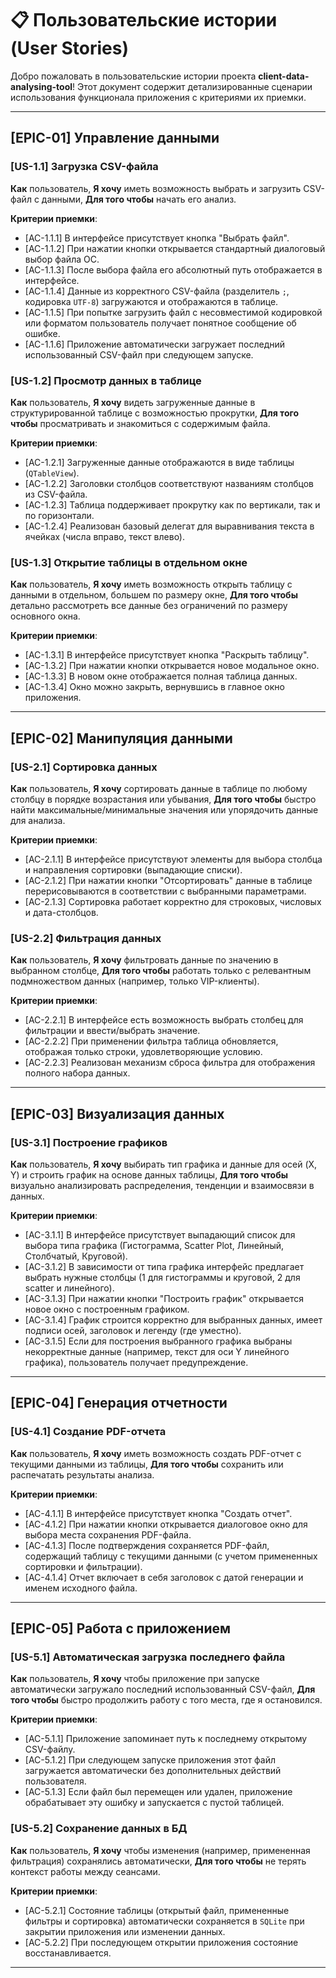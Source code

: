 # 📋 Пользовательские истории (User Stories)

Добро пожаловать в пользовательские истории проекта **client-data-analysing-tool**! Этот документ содержит детализированные сценарии использования функционала приложения с критериями их приемки.

---

## [EPIC-01] Управление данными

### [US-1.1] Загрузка CSV-файла

**Как** пользователь,
**Я хочу** иметь возможность выбрать и загрузить CSV-файл с данными,
**Для того чтобы** начать его анализ.

**Критерии приемки**:

- [AC-1.1.1] В интерфейсе присутствует кнопка "Выбрать файл".
- [AC-1.1.2] При нажатии кнопки открывается стандартный диалоговый выбор файла ОС.
- [AC-1.1.3] После выбора файла его абсолютный путь отображается в интерфейсе.
- [AC-1.1.4] Данные из корректного CSV-файла (разделитель `;`, кодировка `UTF-8`) загружаются и отображаются в таблице.
- [AC-1.1.5] При попытке загрузить файл с несовместимой кодировкой или форматом пользователь получает понятное сообщение об ошибке.
- [AC-1.1.6] Приложение автоматически загружает последний использованный CSV-файл при следующем запуске.

### [US-1.2] Просмотр данных в таблице

**Как** пользователь,
**Я хочу** видеть загруженные данные в структурированной таблице с возможностью прокрутки,
**Для того чтобы** просматривать и знакомиться с содержимым файла.

**Критерии приемки**:

- [AC-1.2.1] Загруженные данные отображаются в виде таблицы (`QTableView`).
- [AC-1.2.2] Заголовки столбцов соответствуют названиям столбцов из CSV-файла.
- [AC-1.2.3] Таблица поддерживает прокрутку как по вертикали, так и по горизонтали.
- [AC-1.2.4] Реализован базовый делегат для выравнивания текста в ячейках (числа вправо, текст влево).

### [US-1.3] Открытие таблицы в отдельном окне

**Как** пользователь,
**Я хочу** иметь возможность открыть таблицу с данными в отдельном, большем по размеру окне,
**Для того чтобы** детально рассмотреть все данные без ограничений по размеру основного окна.

**Критерии приемки**:

- [AC-1.3.1] В интерфейсе присутствует кнопка "Раскрыть таблицу".
- [AC-1.3.2] При нажатии кнопки открывается новое модальное окно.
- [AC-1.3.3] В новом окне отображается полная таблица данных.
- [AC-1.3.4] Окно можно закрыть, вернувшись в главное окно приложения.

---

## [EPIC-02] Манипуляция данными

### [US-2.1] Сортировка данных

**Как** пользователь,
**Я хочу** сортировать данные в таблице по любому столбцу в порядке возрастания или убывания,
**Для того чтобы** быстро найти максимальные/минимальные значения или упорядочить данные для анализа.

**Критерии приемки**:

- [AC-2.1.1] В интерфейсе присутствуют элементы для выбора столбца и направления сортировки (выпадающие списки).
- [AC-2.1.2] При нажатии кнопки "Отсортировать" данные в таблице перерисовываются в соответствии с выбранными параметрами.
- [AC-2.1.3] Сортировка работает корректно для строковых, числовых и дата-столбцов.

### [US-2.2] Фильтрация данных

**Как** пользователь,
**Я хочу** фильтровать данные по значению в выбранном столбце,
**Для того чтобы** работать только с релевантным подмножеством данных (например, только VIP-клиенты).

**Критерии приемки**:

- [AC-2.2.1] В интерфейсе есть возможность выбрать столбец для фильтрации и ввести/выбрать значение.
- [AC-2.2.2] При применении фильтра таблица обновляется, отображая только строки, удовлетворяющие условию.
- [AC-2.2.3] Реализован механизм сброса фильтра для отображения полного набора данных.

---

## [EPIC-03] Визуализация данных

### [US-3.1] Построение графиков

**Как** пользователь,
**Я хочу** выбирать тип графика и данные для осей (X, Y) и строить график на основе данных таблицы,
**Для того чтобы** визуально анализировать распределения, тенденции и взаимосвязи в данных.

**Критерии приемки**:

- [AC-3.1.1] В интерфейсе присутствует выпадающий список для выбора типа графика (Гистограмма, Scatter Plot, Линейный, Столбчатый, Круговой).
- [AC-3.1.2] В зависимости от типа графика интерфейс предлагает выбрать нужные столбцы (1 для гистограммы и круговой, 2 для scatter и линейного).
- [AC-3.1.3] При нажатии кнопки "Построить график" открывается новое окно с построенным графиком.
- [AC-3.1.4] График строится корректно для выбранных данных, имеет подписи осей, заголовок и легенду (где уместно).
- [AC-3.1.5] Если для построения выбранного графика выбраны некорректные данные (например, текст для оси Y линейного графика), пользователь получает предупреждение.

---

## [EPIC-04] Генерация отчетности

### [US-4.1] Создание PDF-отчета

**Как** пользователь,
**Я хочу** иметь возможность создать PDF-отчет с текущими данными из таблицы,
**Для того чтобы** сохранить или распечатать результаты анализа.

**Критерии приемки**:

- [AC-4.1.1] В интерфейсе присутствует кнопка "Создать отчет".
- [AC-4.1.2] При нажатии кнопки открывается диалоговое окно для выбора места сохранения PDF-файла.
- [AC-4.1.3] После подтверждения сохраняется PDF-файл, содержащий таблицу с текущими данными (с учетом примененных сортировки и фильтрации).
- [AC-4.1.4] Отчет включает в себя заголовок с датой генерации и именем исходного файла.

---

## [EPIC-05] Работа с приложением

### [US-5.1] Автоматическая загрузка последнего файла

**Как** пользователь,
**Я хочу** чтобы приложение при запуске автоматически загружало последний использованный CSV-файл,
**Для того чтобы** быстро продолжить работу с того места, где я остановился.

**Критерии приемки**:

- [AC-5.1.1] Приложение запоминает путь к последнему открытому CSV-файлу.
- [AC-5.1.2] При следующем запуске приложения этот файл загружается автоматически без дополнительных действий пользователя.
- [AC-5.1.3] Если файл был перемещен или удален, приложение обрабатывает эту ошибку и запускается с пустой таблицей.

### [US-5.2] Сохранение данных в БД

**Как** пользователь,
**Я хочу** чтобы изменения (например, примененная фильтрация) сохранялись автоматически,
**Для того чтобы** не терять контекст работы между сеансами.

**Критерии приемки**:

- [AC-5.2.1] Состояние таблицы (открытый файл, примененные фильтры и сортировка) автоматически сохраняется в `SQLite` при закрытии приложения или изменении данных.
- [AC-5.2.2] При последующем открытии приложения состояние восстанавливается.

---
